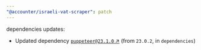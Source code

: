 ```yaml
---
"@accounter/israeli-vat-scraper": patch
---
```

dependencies updates:
  - Updated dependency [`puppeteer@23.1.0` ↗︎](https://www.npmjs.com/package/puppeteer/v/23.1.0) (from `23.0.2`, in `dependencies`)
